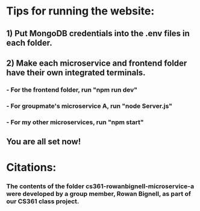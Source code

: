 # Tips for running the website:
## 1) Put MongoDB credentials into the .env files in each folder.
## 2) Make each microservice and frontend folder have their own integrated terminals.
###   - For the frontend folder, run "npm run dev"
###   - For groupmate's microservice A, run "node Server.js"
###   - For my other microservices, run "npm start"
## You are all set now!


# Citations:
### The contents of the folder cs361-rowanbignell-microservice-a were developed by a group member, Rowan Bignell, as part of our CS361 class project. 
